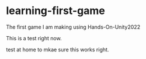 # learning-first-game
The first game I am making using Hands-On-Unity2022




This is a test right now.



test at home to mkae sure this works right.